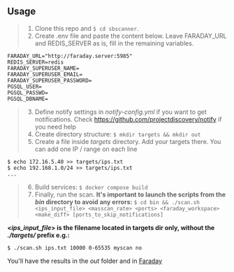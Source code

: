 ## Usage
> 1. Clone this repo and `$ cd sbscanner`.
> 2. Create .env file and paste the content below. Leave FARADAY_URL and REDIS_SERVER as is, fill in the remaining variables.
```
FARADAY_URL="http://faraday.server:5985"
REDIS_SERVER=redis
FARADAY_SUPERUSER_NAME=
FARADAY_SUPERUSER_EMAIL=
FARADAY_SUPERUSER_PASSWORD=
PGSQL_USER=
PGSQL_PASSWD=
PGSQL_DBNAME=
```
> 3. Define notify settings in *notify-config.yml* if you want to get notifications. Check https://github.com/projectdiscovery/notify if you need help
> 4. Create directory structure:
`$ mkdir targets && mkdir out`
> 5. Create a file inside *targets* directory. Add your targets there. You can add one IP / range on each line
```
$ echo 172.16.5.40 >> targets/ips.txt
$ echo 192.168.1.0/24 >> targets/ips.txt
...
```
> 6. Build services:
`$ docker compose build`
> 7. Finally, run the scan. **It's important to launch the scripts from the *bin* directory to avoid any errors:**
`$ cd bin && ./scan.sh <ips_input_file> <masscan_rate> <ports> <faraday_workspace> <make_diff> [ports_to_skip_notifications]`

**<*ips_input_file*> is the filename located in targets dir only, without the *./targets/* prefix e.g.:**

`$ ./scan.sh ips.txt 10000 0-65535 myscan no`

You'll have the results in the *out* folder and in [Faraday](http://localhost:5985)

